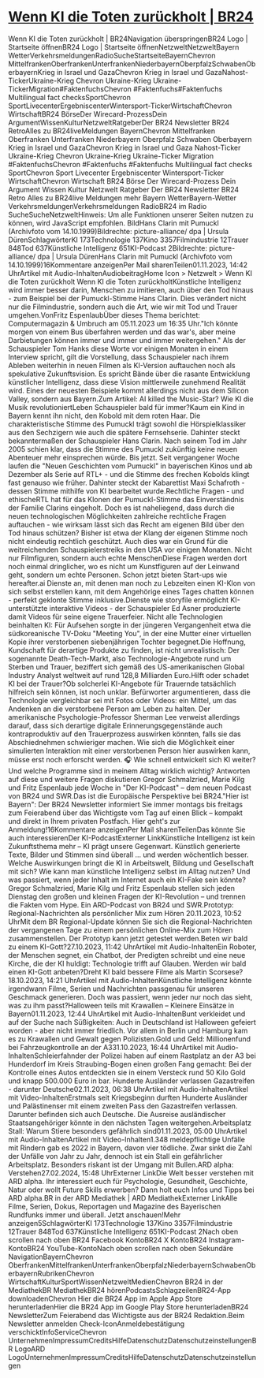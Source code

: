 # [Wenn KI die Toten zurückholt | BR24](https://www.br.de/nachrichten/netzwelt/wenn-ki-die-toten-zurueckholt,TuFxD5F)

Wenn KI die Toten zurückholt | BR24Navigation überspringenBR24 Logo | Startseite öffnenBR24 Logo | Startseite öffnenNetzweltNetzweltBayern WetterVerkehrsmeldungenRadioSucheStartseiteBayernChevron MittelfrankenOberfrankenUnterfrankenNiederbayernOberpfalzSchwabenOberbayernKrieg in Israel und GazaChevron Krieg in Israel und GazaNahost-TickerUkraine-Krieg Chevron Ukraine-Krieg Ukraine-TickerMigration#FaktenfuchsChevron #Faktenfuchs#Faktenfuchs Multilingual fact checksSportChevron SportLivecenterErgebniscenterWintersport-TickerWirtschaftChevron WirtschaftBR24 BörseDer Wirecard-ProzessDein ArgumentWissenKulturNetzweltRatgeberDer BR24 Newsletter BR24 RetroAlles zu BR24liveMeldungen BayernChevron Mittelfranken Oberfranken Unterfranken Niederbayern Oberpfalz Schwaben Oberbayern Krieg in Israel und GazaChevron Krieg in Israel und Gaza Nahost-Ticker Ukraine-Krieg Chevron Ukraine-Krieg Ukraine-Ticker Migration #FaktenfuchsChevron #Faktenfuchs #Faktenfuchs Multilingual fact checks SportChevron Sport Livecenter Ergebniscenter Wintersport-Ticker WirtschaftChevron Wirtschaft BR24 Börse Der Wirecard-Prozess Dein Argument Wissen Kultur Netzwelt Ratgeber Der BR24 Newsletter BR24 Retro Alles zu BR24live Meldungen mehr Bayern WetterBayern-Wetter VerkehrsmeldungenVerkehrsmeldungen RadioBR24 im Radio SucheSucheNetzweltHinweis: Um alle Funktionen unserer Seiten nutzen zu können, wird JavaScript empfohlen. BildHans Clarin mit Pumuckl (Archivfoto vom 14.10.1999)Bildrechte: picture-alliance/ dpa | Ursula DürenSchlagwörterKI 173Technologie 137Kino 3357Filmindustrie 12Trauer 848Tod 637Künstliche Intelligenz 651KI-Podcast 2Bildrechte: picture-alliance/ dpa | Ursula DürenHans Clarin mit Pumuckl (Archivfoto vom 14.10.1999)16Kommentare anzeigenPer Mail sharenTeilen01.11.2023, 14:42 UhrArtikel mit Audio-InhaltenAudiobeitragHome Icon > Netzwelt > Wenn KI die Toten zurückholt Wenn KI die Toten zurückholtKünstliche Intelligenz wird immer besser darin, Menschen zu imitieren, auch über den Tod hinaus - zum Beispiel bei der Pumuckl-Stimme Hans Clarin. Dies verändert nicht nur die Filmindustrie, sondern auch die Art, wie wir mit Tod und Trauer umgehen.VonFritz EspenlaubÜber dieses Thema berichtet: Computermagazin & Umbruch am 05.11.2023 um 16:35 Uhr."Ich könnte morgen von einem Bus überfahren werden und das war's, aber meine Darbietungen können immer und immer und immer weitergehen." Als der Schauspieler Tom Hanks diese Worte vor einigen Monaten in einem Interview spricht, gilt die Vorstellung, dass Schauspieler nach ihrem Ableben weiterhin in neuen Filmen als KI-Version auftauchen noch als spekulative Zukunftsvision. Es spricht Bände über die rasante Entwicklung künstlicher Intelligenz, dass diese Vision mittlerweile zunehmend Realität wird. Eines der neuesten Beispiele kommt allerdings nicht aus dem Silicon Valley, sondern aus Bayern.Zum Artikel: AI killed the Music-Star? Wie KI die Musik revolutioniertLeben Schauspieler bald für immer?Kaum ein Kind in Bayern kennt ihn nicht, den Kobold mit dem roten Haar. Die charakteristische Stimme des Pumuckl trägt sowohl die Hörspielklassiker aus den Sechzigern wie auch die spätere Fernsehserie. Dahinter steckt bekanntermaßen der Schauspieler Hans Clarin. Nach seinem Tod im Jahr 2005 schien klar, dass die Stimme des Pumuckl zukünftig keine neuen Abenteuer mehr einsprechen würde. Bis jetzt. Seit vergangener Woche laufen die "Neuen Geschichten vom Pumuckl" in bayerischen Kinos und ab Dezember als Serie auf RTL+ - und die Stimme des frechen Kobolds klingt fast genauso wie früher. Dahinter steckt der Kabarettist Maxi Schafroth - dessen Stimme mithilfe von KI bearbeitet wurde.Rechtliche Fragen - und ethischeRTL hat für das Klonen der Pumuckl-Stimme das Einverständnis der Familie Clarins eingeholt. Doch es ist naheliegend, dass durch die neuen technologischen Möglichkeiten zahlreiche rechtliche Fragen auftauchen - wie wirksam lässt sich das Recht am eigenen Bild über den Tod hinaus schützen? Bisher ist etwa der Klang der eigenen Stimme noch nicht eindeutig rechtlich geschützt. Auch dies war ein Grund für die weitreichenden Schauspielerstreiks in den USA vor einigen Monaten. Nicht nur Filmfiguren, sondern auch echte MenschenDiese Fragen werden dort noch einmal dringlicher, wo es nicht um Kunstfiguren auf der Leinwand geht, sondern um echte Personen. Schon jetzt bieten Start-ups wie hereafter.ai Dienste an, mit denen man noch zu Lebzeiten einen KI-Klon von sich selbst erstellen kann, mit dem Angehörige eines Tages chatten können - perfekt geklonte Stimme inklusive.Dienste wie storyfile ermöglicht KI-unterstützte interaktive Videos - der Schauspieler Ed Asner produzierte damit Videos für seine eigene Trauerfeier. Nicht alle Technologien beinhalten KI: Für Aufsehen sorgte in der jüngeren Vergangenheit etwa die südkoreanische TV-Doku "Meeting You", in der eine Mutter einer virtuellen Kopie ihrer verstorbenen siebenjährigen Tochter begegnet.Die Hoffnung, Kundschaft für derartige Produkte zu finden, ist nicht unrealistisch: Der sogenannte Death-Tech-Markt, also Technologie-Angebote rund um Sterben und Trauer, beziffert sich gemäß des US-amerikanischen Global Industry Analyst weltweit auf rund 128,8 Milliarden Euro.Hilft oder schadet KI bei der Trauer?Ob solcherlei KI-Angebote für Trauernde tatsächlich hilfreich sein können, ist noch unklar. Befürworter argumentieren, dass die Technologie vergleichbar sei mit Fotos oder Videos: ein Mittel, um das Andenken an die verstorbene Person am Leben zu halten. Der amerikanische Psychologie-Professor Sherman Lee verweist allerdings darauf, dass sich derartige digitale Erinnerungsgegenstände auch kontraproduktiv auf den Trauerprozess auswirken könnten, falls sie das Abschiednehmen schwieriger machen. Wie sich die Möglichkeit einer simulierten Interaktion mit einer verstorbenen Person hier auswirken kann, müsse erst noch erforscht werden. 🎧 Wie schnell entwickelt sich KI weiter? Und welche Programme sind in meinem Alltag wirklich wichtig? Antworten auf diese und weitere Fragen diskutieren Gregor Schmalzried, Marie Kilg und Fritz Espenlaub jede Woche in "Der KI-Podcast" – dem neuen Podcast von BR24 und SWR.Das ist die Europäische Perspektive bei BR24."Hier ist Bayern": Der BR24 Newsletter informiert Sie immer montags bis freitags zum Feierabend über das Wichtigste vom Tag auf einen Blick – kompakt und direkt in Ihrem privaten Postfach. Hier geht's zur Anmeldung!16Kommentare anzeigenPer Mail sharenTeilenDas könnte Sie auch interessierenDer KI-PodcastExterner LinkKünstliche Intelligenz ist kein Zukunftsthema mehr – KI prägt unsere Gegenwart. Künstlich generierte Texte, Bilder und Stimmen sind überall ... und werden wöchentlich besser. Welche Auswirkungen bringt die KI in Arbeitswelt, Bildung und Gesellschaft mit sich? Wie kann man künstliche Intelligenz selbst im Alltag nutzen? Und was passiert, wenn jeder Inhalt im Internet auch ein KI-Fake sein könnte? Gregor Schmalzried, Marie Kilg und Fritz Espenlaub stellen sich jeden Dienstag den großen und kleinen Fragen der KI-Revolution – und trennen die Fakten vom Hype. Ein ARD-Podcast von BR24 und SWR.Prototyp: Regional-Nachrichten als persönlicher Mix zum Hören 20.11.2023, 10:52 UhrMit dem BR Regional-Update können Sie sich die Regional-Nachrichten der vergangenen Tage zu einem persönlichen Online-Mix zum Hören zusammenstellen. Der Prototyp kann jetzt getestet werden.Beten wir bald zu einem KI-Gott?27.10.2023, 11:42 UhrArtikel mit Audio-InhaltenEin Roboter, der Menschen segnet, ein Chatbot, der Predigten schreibt und eine neue Kirche, die der KI huldigt: Technologie trifft auf Glauben. Werden wir bald einen KI-Gott anbeten?Dreht KI bald bessere Filme als Martin Scorsese?18.10.2023, 14:21 UhrArtikel mit Audio-InhaltenKünstliche Intelligenz könnte irgendwann Filme, Serien und Nachrichten passgenau für unseren Geschmack generieren. Doch was passiert, wenn jeder nur noch das sieht, was zu ihm passt?Halloween teils mit Krawallen – Kleinere Einsätze in Bayern01.11.2023, 12:44 UhrArtikel mit Audio-InhaltenBunt verkleidet und auf der Suche nach Süßigkeiten: Auch in Deutschland ist Halloween gefeiert worden - aber nicht immer friedlich. Vor allem in Berlin und Hamburg kam es zu Krawallen und Gewalt gegen Polizisten.Gold und Geld: Millionenfund bei Fahrzeugkontrolle an der A331.10.2023, 16:44 UhrArtikel mit Audio-InhaltenSchleierfahnder der Polizei haben auf einem Rastplatz an der A3 bei Hunderdorf im Kreis Straubing-Bogen einen großen Fang gemacht: Bei der Kontrolle eines Autos entdeckten sie in einem Versteck rund 50 Kilo Gold und knapp 500.000 Euro in bar. Hunderte Ausländer verlassen Gazastreifen - darunter Deutsche02.11.2023, 06:38 UhrArtikel mit Audio-InhaltenArtikel mit Video-InhaltenErstmals seit Kriegsbeginn durften Hunderte Ausländer und Palästinenser mit einem zweiten Pass den Gazastreifen verlassen. Darunter befinden sich auch Deutsche. Die Ausreise ausländischer Staatsangehöriger könnte in den nächsten Tagen weitergehen.Arbeitsplatz Stall: Warum Stiere besonders gefährlich sind01.11.2023, 05:00 UhrArtikel mit Audio-InhaltenArtikel mit Video-Inhalten1.348 meldepflichtige Unfälle mit Rindern gab es 2022 in Bayern, davon vier tödliche. Zwar sinkt die Zahl der Unfälle von Jahr zu Jahr, dennoch ist ein Stall ein gefährlicher Arbeitsplatz. Besonders riskant ist der Umgang mit Bullen.ARD alpha: Verstehen27.02.2024, 15:48 UhrExterner LinkDie Welt besser verstehen mit ARD alpha. Ihr interessiert euch für Psychologie, Gesundheit, Geschichte, Natur oder wollt Future Skills erwerben? Dann holt euch Infos und Tipps bei ARD alpha.BR in der ARD Mediathek | ARD MediathekExterner LinkAlle Filme, Serien, Dokus, Reportagen und Magazine des Bayerischen Rundfunks immer und überall. Jetzt anschauen!Mehr anzeigen5SchlagwörterKI 173Technologie 137Kino 3357Filmindustrie 12Trauer 848Tod 637Künstliche Intelligenz 651KI-Podcast 2Nach oben scrollen nach oben BR24 Facebook KontoBR24 X KontoBR24 Instagram-KontoBR24 YouTube-KontoNach oben scrollen nach oben Sekundäre NavigationBayernChevron OberfrankenMittelfrankenUnterfrankenOberpfalzNiederbayernSchwabenOberbayernRubrikenChevron WirtschaftKulturSportWissenNetzweltMedienChevron BR24 in der MediathekBR MediathekBR24 hörenPodcastsSchlagzeilenBR24-App downloadenChevron Hier die BR24 App im Apple App Store herunterladenHier die BR24 App im Google Play Store herunterladenBR24 NewsletterZum Feierabend das Wichtigste aus der BR24 Redaktion.Beim Newsletter anmelden Check-IconAnmeldebestätigung verschicktInfoServiceChevron UnternehmenImpressumCreditsHilfeDatenschutzDatenschutzeinstellungenBR LogoARD LogoUnternehmenImpressumCreditsHilfeDatenschutzDatenschutzeinstellungen